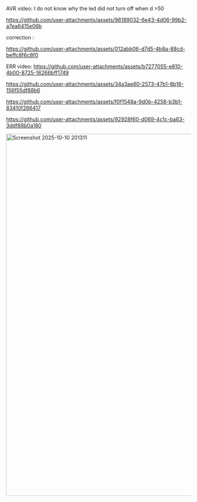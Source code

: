 
AVR video: I do not know why the led did not turn off when d >50

https://github.com/user-attachments/assets/98189032-6e43-4d06-99b2-a7ea6415e06b

correction : 

https://github.com/user-attachments/assets/012abb06-d7d5-4b8a-88cd-beffc8f6c8f0

ERR video:
https://github.com/user-attachments/assets/b7277055-e810-4b00-8725-16266bff1749

https://github.com/user-attachments/assets/34a3ae60-2573-47b1-8b16-156f55df88b6




https://github.com/user-attachments/assets/f0f1548a-9d0b-4258-b3b1-83410f266417


https://github.com/user-attachments/assets/92928f60-d069-4c1c-ba63-3ddf88b0a180


<img width="1915" height="987" alt="Screenshot 2025-10-10 201311" src="https://github.com/user-attachments/assets/f3a96591-1a32-43b8-bc30-ad026de74ffb" />




